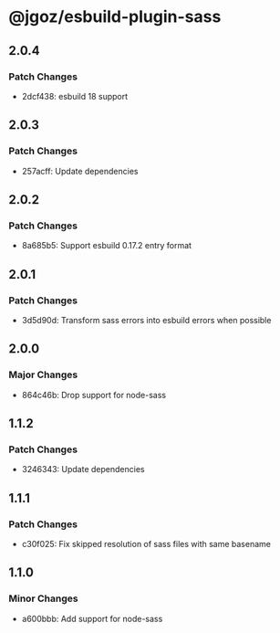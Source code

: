 # @jgoz/esbuild-plugin-sass

## 2.0.4

### Patch Changes

- 2dcf438: esbuild 18 support

## 2.0.3

### Patch Changes

- 257acff: Update dependencies

## 2.0.2

### Patch Changes

- 8a685b5: Support esbuild 0.17.2 entry format

## 2.0.1

### Patch Changes

- 3d5d90d: Transform sass errors into esbuild errors when possible

## 2.0.0

### Major Changes

- 864c46b: Drop support for node-sass

## 1.1.2

### Patch Changes

- 3246343: Update dependencies

## 1.1.1

### Patch Changes

- c30f025: Fix skipped resolution of sass files with same basename

## 1.1.0

### Minor Changes

- a600bbb: Add support for node-sass
